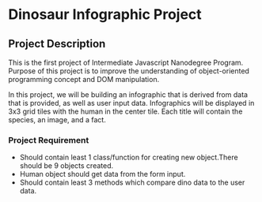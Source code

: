 # Dinosaur Infographic Project

## Project Description

This is the first project of Intermediate Javascript Nanodegree Program. 
Purpose of this project is to improve the understanding of object-oriented 
programming concept and DOM manipulation.

In this project, we will be building an infographic that is derived from data that is 
provided, as well as user input data. Infographics will be displayed in 3x3 grid 
tiles with the human in the center tile.
Each title will contain the species, an image, and a fact.


### Project Requirement

- Should contain least 1 class/function for creating new object.There should be 9 objects created.
- Human object should get data from the form input.
- Should contain least 3 methods which compare dino data to the user data.